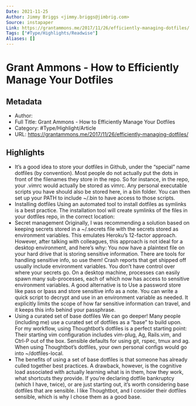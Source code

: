 ```yaml
---
Date: 2021-11-25
Author: Jimmy Briggs <jimmy.briggs@jimbrig.com>
Source: instapaper
Link: https://grantammons.me/2017/11/26/efficiently-managing-dotfiles/
Tags: ["#Type/Highlights/Readwise"]
Aliases: []
---
```

# Grant Ammons - How to Efficiently Manage Your Dotfiles

## Metadata
- Author: 
- Full Title: Grant Ammons - How to Efficiently Manage Your Dotfiles
- Category: #Type/Highlight/Article
- URL: https://grantammons.me/2017/11/26/efficiently-managing-dotfiles/

## Highlights
- It’s a good idea to store your dotfiles in Github, under the “special” name dotfiles (by convention). Most people do not actually put the dots in front of the filenames they store in the repo. So for instance, in the repo, your .vimrc would actually be stored as vimrc.
  Any personal executable scripts you have should also be stored here, in a bin folder. You can then set up your PATH to include ~/.bin to have access to those scripts.
- Installing dotfiles
  Using an automated tool to install dotfiles as symlinks is a best practice. The installation tool will create symlinks of the files in your dotfiles repo, in the correct location:
- Secret management
  Originally, I was recommending a solution based on keeping secrets stored in a ~/.secrets file with the secrets stored as environment variables. This emulates Heroku’s 12-factor approach. However, after talking with colleagues, this approach is not ideal for a desktop environment, and here’s why:
  You now have a plaintext file on your hard drive that is storing sensitive information. There are tools for handling sensitive info, so use them!
  Crash reports that get shipped off usually include environment variables. You don’t have control over where your secrets go.
  On a desktop machine, processes can easily spawn many sub-processes, each of which now has access to sensitive environment variables.
  A good alternative is to Use a password store like pass or lpass and store sensitive info as a note. You can write a quick script to decrypt and use in an environment variable as needed. It explicitly limits the scope of how far sensitive information can travel, and it keeps this info behind your passphrase.
- Using a curated set of base dotfiles
  We can go deeper! Many people (including me) use a curated set of dotfiles as a “base” to build upon. For my workflow, using Thoughtbot’s dotfiles is a perfect starting point:
  Their starting vim configuration includes vim-plug, Ag, Rails.vim, and Ctrl-P out of the box.
  Sensible defaults for using git, rspec, tmux and ag.
  When using Thoughtbot’s dotfiles, your own personal configs would go into ~/dotfiles-local.
- The benefits of using a set of base dotfiles is that someone has already culled together best practices. A drawback, however, is the cognitive load associated with actually learning what is in them, how they work, what shortcuts they provide. If you’re declaring dotfile bankruptcy (which I have, twice), or are just starting out, it’s worth considering base dotfiles that are sensible. I like Thoughtbot, and I consider their dotfiles sensible, which is why I chose them as a good base.
